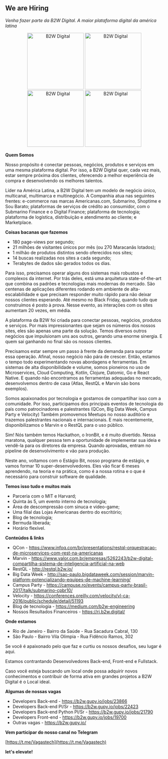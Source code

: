 ## We are Hiring

*Venha fazer parte da B2W Digital. A maior plataforma digital da américa latina*

<p align="center">
  <img src="https://b2wdigital-prod.imgix.net/upload/marcasenumeros/00001656.jpg" alt="B2W Digital" width="180px" />
  <img src="https://b2wdigital-prod.imgix.net/upload/marcasenumeros/00001653.jpg" alt="B2W Digital" width="180px" />
  <img src="https://b2wdigital-prod.imgix.net/upload/marcasenumeros/00001655.jpg" alt="B2W Digital" width="180px" />
  <img src="https://b2wdigital-prod.imgix.net/upload/marcasenumeros/00001654.jpg" alt="B2W Digital" width="180px" />
</p>

**Quem Somos**

Nosso propósito é conectar pessoas, negócios, produtos e serviços em uma mesma plataforma digital. Por isso, a B2W Digital quer, cada vez mais, estar sempre próxima dos clientes, oferecendo a melhor experiência de compra e desenvolvendo os melhores talentos.

Líder na América Latina, a B2W Digital tem um modelo de negócio único, multicanal, multimarca e multinegócio. A Companhia atua nas seguintes frentes: e-commerce nas marcas Americanas.com, Submarino, Shoptime e Sou Barato; plataformas de serviços de crédito ao consumidor, com o Submarino Finance e o Digital Finance; plataforma de tecnologia; plataforma de logística, distribuição e atendimento ao cliente; e Marketplace.

**Coisas bacanas que fazemos**
- 180 page-views por segundo;
- 21 milhões de visitantes únicos por mês (ou 270 Maracanãs lotados);
- 1 milhão de produtos distintos sendo oferecidos nos sites;
- 14 buscas realizadas nos sites a cada segundo;
- Terabytes de dados são gerados todos os dias.


Para isso, precisamos operar alguns dos sistemas mais robustos e complexos da internet. Por trás deles, está uma arquitetura state-of-the-art que combina os padrões e tecnologias mais modernas do mercado. São centenas de aplicações diferentes rodando em ambiente de alta-escalabilidade e que precisam responder muito rápido para não deixar nossos clientes esperando. Até mesmo no Black Friday, quando tudo que construímos é posto à prova. Nesse evento, as interações com os sites aumentam 20 vezes, em média.

A plataforma da B2W foi criada para conectar pessoas, negócios, produtos e serviços. Por mais impressionantes que sejam os números dos nossos sites, eles são apenas uma parte da solução. Temos diversos outros negócios que impulsionam uns aos outros, gerando uma enorme sinergia. E quem sai ganhando no final são os nossos clientes.

Precisamos estar sempre um passo à frente da demanda para suportar essa operação. Afinal, nosso negócio não pára de crescer. Então, estamos o tempo todo experimentando novas abordagens e ferramentas. Em sistemas de alta disponibilidade e volume, somos pioneiros no uso de Microservices, Cloud Computing, Kotlin, Clojure, Datomic, Go e React Native. E quando não encontramos as ferramentas adequadas no mercado, desenvolvemos dentro de casa (Atlas, RestQL e Marvin são bons exemplos).

Somos apaixonados por tecnologia e gostamos de compartilhar isso com a comunidade. Por isso, participamos dos principais eventos de tecnologia do país como patrocinadores e palestrantes (QCon, Big Data Week, Campus Party e Velocity) Também promovemos Meetups no nosso auditório e trazemos palestrantes nacionais e internacionais. E mais recentemente, disponibilizamos o Marvin e o RestQL para o uso público.

Sim! Nós também temos Hackathon, o IronBit, e é muito divertido. Nessa maratona, qualquer pessoa tem a oportunidade de implementar sua ideia e vendê-la para os diretores da empresa. Quando aprovadas, entram no pipeline de desenvolvimento e vão para produção.

Neste ano, voltamos com o Estágio Bit, nosso programa de estágio, e vamos formar 10 super-desenvolvedores. Eles vão ficar 6 meses aprendendo, na teoria e na prática, como é a nossa rotina e o que é necessário para construir software de qualidade. 

**Temos isso tudo e muitos mais**
- Parceria com o MIT e Harvard;
- Quinta às 5, um evento interno de tecnologia;
- Área de descompressão com sinuca e video-game;
- Uma filial das Lojas Americanas dentro do escritório;
- Blog de tecnologia;
- Bermuda liberada;
- Horário flexível.

**Conteúdos & links**
- QCon - https://www.infoq.com/br/presentations/restql-orquestracao-de-microservices-com-rest-na-americanas
- Marvin - https://www.valor.com.br/empresas/5262243/b2w-digital-compartilha-sistema-de-inteligencia-artificial-na-web
- RestQL - http://restql.b2w.io/
- Big Data Week - http://sao-paulo.bigdataweek.com/session/marvin-platform-potencializando-equipes-de-machine-learning/
- Campus Party - https://campuse.ro/events/campus-party-brasil-2017/talk/submarino-cpbr10/
- Velocity - https://conferences.oreilly.com/velocity/vl-ca-2016/public/schedule/detail/51193
- Blog de tecnologia - https://medium.com/b2w-engineering
- Nossos Resultados Financeiros - https://ri.b2w.digital/

**Onde estamos**
- Rio de Janeiro - Bairro da Saúde - Rua Sacadura Cabral, 130
- São Paulo - Bairro Vila Olimpia - Rua Fidêncio Ramos, 302


Se você é apaixonado pelo que faz e curtiu os nossos desafios, seu lugar é aqui.


Estamos contrantando Desenvolvedores Back-end, Front-end e Fullstack.

Caso você esteja buscando um local onde possa adquirir novos conhecimentos e contribuir de forma ativa em grandes projetos a B2W Digital é o Local ideal.
  
**Algumas de nossas vagas**

- Developers Back-end - https://b2w.gupy.io/jobs/23866
- Developers Back-end Pl/Sr - https://b2w.gupy.io/jobs/22423
- Developers Back-end Python Pl/Sr - https://b2w.gupy.io/jobs/21790
- Developers Front-end - https://b2w.gupy.io/jobs/19700
- Outras vagas - https://b2w.gupy.io/

**Vem participar do nosso canal no Telegram**

[https://t.me/Vagastech](https://t.me/Vagastech)

**let's elevate!**
